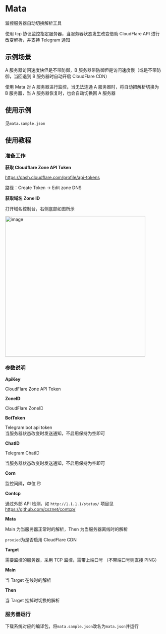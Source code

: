 # Mata

监控服务器自动切换解析工具

使用 tcp 协议监控指定服务器，当服务器状态发生改变借助 CloudFlare API 进行改变解析，并支持 Telegram 通知

## 示例场景

A 服务器访问速度快但是不带防御，B 服务器带防御但是访问速度慢（或是不带防御，当回退到 B 服务器时自动开启 CloudFlare CDN）

使用 Mata 对 A 服务器进行监控，当无法连通 A 服务器时，将自动把解析切换为 B 服务器，当 A 服务器恢复时，也会自动切换回 A 服务器

## 使用示例

见`mata.sample.json`

## 使用教程

### 准备工作

**获取 Cloudflare Zone API Token**

https://dash.cloudflare.com/profile/api-tokens

路径：Create Token -> Edit zone DNS

**获取域名 Zone ID**

打开域名控制台，右侧底部如图所示

<img width="452" alt="image" src="https://github.com/csznet/mata/assets/127601663/24b3ea58-afe0-40a5-9e15-9240c5ebd1fb">

### 参数说明

**ApiKey**

CloudFlare Zone API Token

**ZoneID**

CloudFlare ZoneID

**BotToken**

Telegram bot api token  
当服务器状态改变时发送通知，不启用保持为空即可

**ChatID**

Telegram ChatID

当服务器状态改变时发送通知，不启用保持为空即可

**Corn**

监控间隔，单位 秒

**Contcp**

通过外部 API 检测，如 `http://1.1.1.1/status/`
项目见 https://github.com/csznet/contcp/

**Mata**

Main 为当服务器正常时的解析，Then 为当服务器离线时的解析

`proxied`为是否启用 CloudFlare CDN

**Target**

需要监控的服务器，采用 TCP 监控，需带上端口号 （不带端口号则直接 PING）

**Main**

当 Target 在线时的解析

**Then**

当 Target 挂掉时切换的解析

### 服务器运行

下载系统对应的编译包，将`mata.sample.json`改名为`mata.json`并运行
